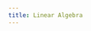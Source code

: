 ```yaml
---
title: Linear Algebra
---
```

<video-container src="https://www.youtube.com/embed/kjBOesZCoqc?list=PLeIm2H-ScmLUcd64p-Q1S-cyLo1EFrEka" />